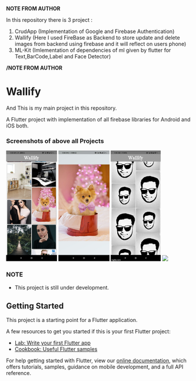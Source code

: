 **NOTE FROM AUTHOR**

In this repository there is 3 project : 
1. CrudApp (Implementation of Google and Firebase Authentication)
2. Wallify (Here I used FireBase as Backend to store update and delete images from backend using firebase and it will reflect on users phone)
3. ML-Kit (Imlementation of dependencies of ml given by flutter for Text,BarCode,Label and Face Detector)

**/NOTE FROM AUTHOR**

# Wallify
And This is my main project in this repository.

A Flutter project with implementation of all firebase libraries for Android and iOS both.


### Screenshots of above all Projects

<img src="1.jpg" height="300em" /> <img src="2.jpg" height="300em" />
<img src="3.gif" height="300em" /> <img src="4.gif" height="300em" />



### NOTE

- This project is still under development.


## Getting Started

This project is a starting point for a Flutter application.

A few resources to get you started if this is your first Flutter project:

- [Lab: Write your first Flutter app](https://flutter.dev/docs/get-started/codelab)
- [Cookbook: Useful Flutter samples](https://flutter.dev/docs/cookbook)

For help getting started with Flutter, view our
[online documentation](https://flutter.dev/docs), which offers tutorials,
samples, guidance on mobile development, and a full API reference.
